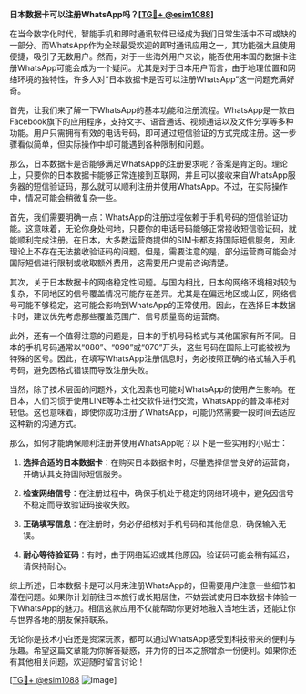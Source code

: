 **日本数据卡可以注册WhatsApp吗？[[TG💪+ @esim1088](https://t.me/s/esim1088)]**

在当今数字化时代，智能手机和即时通讯软件已经成为我们日常生活中不可或缺的一部分。而WhatsApp作为全球最受欢迎的即时通讯应用之一，其功能强大且使用便捷，吸引了无数用户。然而，对于一些海外用户来说，能否使用本国的数据卡注册WhatsApp可能会成为一个疑问。尤其是对于日本用户而言，由于地理位置和网络环境的独特性，许多人对“日本数据卡是否可以注册WhatsApp”这一问题充满好奇。

首先，让我们来了解一下WhatsApp的基本功能和注册流程。WhatsApp是一款由Facebook旗下的应用程序，支持文字、语音通话、视频通话以及文件分享等多种功能。用户只需拥有有效的电话号码，即可通过短信验证的方式完成注册。这一步骤看似简单，但实际操作中却可能遇到各种限制和问题。

那么，日本数据卡是否能够满足WhatsApp的注册要求呢？答案是肯定的。理论上，只要你的日本数据卡能够正常连接到互联网，并且可以接收来自WhatsApp服务器的短信验证码，那么就可以顺利注册并使用WhatsApp。不过，在实际操作中，情况可能会稍微复杂一些。

首先，我们需要明确一点：WhatsApp的注册过程依赖于手机号码的短信验证功能。这意味着，无论你身处何地，只要你的电话号码能够正常接收短信验证码，就能顺利完成注册。在日本，大多数运营商提供的SIM卡都支持国际短信服务，因此理论上不存在无法接收验证码的问题。但是，需要注意的是，部分运营商可能会对国际短信进行限制或收取额外费用，这需要用户提前咨询清楚。

其次，关于日本数据卡的网络稳定性问题。与国内相比，日本的网络环境相对较为复杂，不同地区的信号覆盖情况可能存在差异。尤其是在偏远地区或山区，网络信号可能不够稳定，这可能会影响到WhatsApp的正常使用。因此，在选择日本数据卡时，建议优先考虑那些覆盖范围广、信号质量高的运营商。

此外，还有一个值得注意的问题是，日本的手机号码格式与其他国家有所不同。日本的手机号码通常以“080”、“090”或“070”开头，这些号码在国际上可能被视为特殊的区号。因此，在填写WhatsApp注册信息时，务必按照正确的格式输入手机号码，避免因格式错误而导致注册失败。

当然，除了技术层面的问题外，文化因素也可能对WhatsApp的使用产生影响。在日本，人们习惯于使用LINE等本土社交软件进行交流，WhatsApp的普及率相对较低。这也意味着，即使你成功注册了WhatsApp，可能仍然需要一段时间去适应这种新的沟通方式。

那么，如何才能确保顺利注册并使用WhatsApp呢？以下是一些实用的小贴士：

1. **选择合适的日本数据卡**：在购买日本数据卡时，尽量选择信誉良好的运营商，并确认其支持国际短信服务。
   
2. **检查网络信号**：在注册过程中，确保手机处于稳定的网络环境中，避免因信号不稳定而导致验证码接收失败。

3. **正确填写信息**：在注册时，务必仔细核对手机号码和其他信息，确保输入无误。

4. **耐心等待验证码**：有时，由于网络延迟或其他原因，验证码可能会稍有延迟，请保持耐心。

综上所述，日本数据卡是可以用来注册WhatsApp的，但需要用户注意一些细节和潜在问题。如果你计划前往日本旅行或长期居住，不妨尝试使用日本数据卡体验一下WhatsApp的魅力。相信这款应用不仅能帮助你更好地融入当地生活，还能让你与世界各地的朋友保持联系。

无论你是技术小白还是资深玩家，都可以通过WhatsApp感受到科技带来的便利与乐趣。希望这篇文章能为你解答疑惑，并为你的日本之旅增添一份便利。如果你还有其他相关问题，欢迎随时留言讨论！

[[TG💪+ @esim1088](https://t.me/s/esim1088) ![Image](https://i.postimg.cc/4NQfJmqS/Snipaste-2025-05-13-00-14-12.png)]
